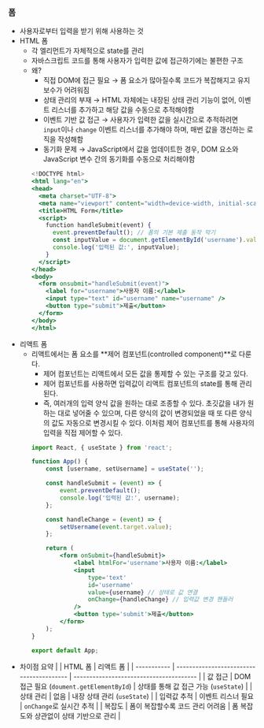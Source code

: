 ### 폼

-   사용자로부터 입력을 받기 위해 사용하는 것
-   HTML 폼
    -   각 엘리먼트가 자체적으로 state를 관리
    -   자바스크립트 코드를 통해 사용자가 입력한 값에 접근하기에는 불편한 구조
    -   왜?
        -   직접 DOM에 접근 필요 → 폼 요소가 많아질수록 코드가 복잡해지고 유지보수가 어려워짐
        -   상태 관리의 부재 → HTML 자체에는 내장된 상태 관리 기능이 없어, 이벤트 리스너를 추가하고 해당 값을 수동으로 추적해야함
        -   이벤트 기반 값 접근 → 사용자가 입력한 값을 실시간으로 추적하려면 `input`이나 `change` 이벤트 리스너를 추가해야 하며, 매번 값을 갱신하는 로직을 작성해함
        -   동기화 문제 → JavaScript에서 값을 업데이트한 경우, DOM 요소와 JavaScript 변수 간의 동기화를 수동으로 처리해야함
        ```jsx
        <!DOCTYPE html>
        <html lang="en">
        <head>
          <meta charset="UTF-8">
          <meta name="viewport" content="width=device-width, initial-scale=1.0">
          <title>HTML Form</title>
          <script>
            function handleSubmit(event) {
              event.preventDefault(); // 폼의 기본 제출 동작 막기
              const inputValue = document.getElementById('username').value;
              console.log('입력된 값:', inputValue);
            }
          </script>
        </head>
        <body>
          <form onsubmit="handleSubmit(event)">
            <label for="username">사용자 이름:</label>
            <input type="text" id="username" name="username" />
            <button type="submit">제출</button>
          </form>
        </body>
        </html>
        ```
-   리액트 폼
    -   리액트에서는 폼 요소를 **제어 컴포넌트(controlled component)**로 다룬다.
        -   제어 컴포넌트는 리액트에서 모든 값을 통제할 수 있는 구조를 갖고 있다.
        -   제어 컴포넌트를 사용하면 입력값이 리액트 컴포넌트의 state를 통해 관리 된다.
        -   즉, 여러개의 입력 양식 값을 원하는 대로 조종할 수 있다. 초깃값을 내가 원하는 대로 넣어줄 수 있으며, 다른 양식의 값이 변경되었을 때 또 다른 양식의 값도 자동으로 변경시킬 수 있다. 이처럼 제어 컴포넌트를 통해 사용자의 입력을 직접 제어할 수 있다.
        ```jsx
        import React, { useState } from 'react';

        function App() {
            const [username, setUsername] = useState('');

            const handleSubmit = (event) => {
                event.preventDefault();
                console.log('입력된 값:', username);
            };

            const handleChange = (event) => {
                setUsername(event.target.value);
            };

            return (
                <form onSubmit={handleSubmit}>
                    <label htmlFor='username'>사용자 이름:</label>
                    <input
                        type='text'
                        id='username'
                        value={username} // 상태로 값 연결
                        onChange={handleChange} // 입력값 변경 핸들러
                    />
                    <button type='submit'>제출</button>
                </form>
            );
        }

        export default App;
        ```
-   차이점 요약
    |             | HTML 폼                                  | 리액트 폼                               |
    | ----------- | ---------------------------------------- | --------------------------------------- |
    | 값 접근     | DOM 접근 필요 (`doument.getElementById`) | 상태를 통해 값 접근 가능 (`useState`)   |
    | 상태 관리   | 없음                                     | 내장 상태 관리 (`useState`)             |
    | 입력값 추적 | 이벤트 리스너 필요                       | `onChange`로 실시간 추적                |
    | 복잡도      | 폼이 복잡할수록 코드 관리 어려움         | 폼 복잡도와 상관없이 상태 기반으로 관리 |
